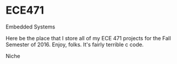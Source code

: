 # ECE471
Embedded Systems

Here be the place that I store all of my ECE 471 projects for the Fall Semester of 2016. Enjoy, folks. It's fairly terrible c code. 

Niche 
